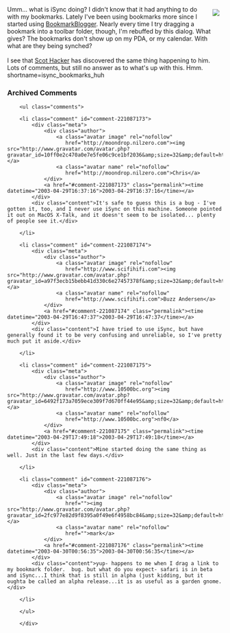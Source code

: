 <img src="http://www.decafbad.com/downloads/isync-bookmarks.gif" align="right" vspace="8" hspace="8" />
Umm...  what is iSync doing?  I didn't know that it had anything to do
with my bookmarks.  Lately I've been using bookmarks more since I started
using <a href="http://www.decafbad.com/twiki/bin/view/Main/BookmarkBlogger">BookmarkBlogger</a>.  Nearly every time I try dragging a bookmark into a
toolbar folder, though, I'm rebuffed by this dialog.  What gives?  The bookmarks
don't show up on my PDA, or my calendar.  With what are they being synched?
<br /><br />
I see that <a href="http://birdhouse.org/blog/archives/000810.php" target="_top">Scot Hacker</a> has
discovered the same thing happening to him.  Lots of comments, but still no
answer as to what's up with this.  Hmm.
<!--more-->
shortname=isync_bookmarks_huh

<div id="comments" class="comments archived-comments">
            <h3>Archived Comments</h3>
            
        <ul class="comments">
            
        <li class="comment" id="comment-221087173">
            <div class="meta">
                <div class="author">
                    <a class="avatar image" rel="nofollow" 
                       href="http://moondrop.nilzero.com"><img src="http://www.gravatar.com/avatar.php?gravatar_id=10ff0e2c470a0e7e5fe06c9ce1bf2036&amp;size=32&amp;default=http://mediacdn.disqus.com/1320279820/images/noavatar32.png"/></a>
                    <a class="avatar name" rel="nofollow" 
                       href="http://moondrop.nilzero.com">Chris</a>
                </div>
                <a href="#comment-221087173" class="permalink"><time datetime="2003-04-29T16:37:16">2003-04-29T16:37:16</time></a>
            </div>
            <div class="content">It's safe to guess this is a bug - I've gotten it, too, and I never use iSync on this machine. Someone pointed it out on MacOS X-Talk, and it doesn't seem to be isolated... plenty of people see it.</div>
            
        </li>
    
        <li class="comment" id="comment-221087174">
            <div class="meta">
                <div class="author">
                    <a class="avatar image" rel="nofollow" 
                       href="http://www.scifihifi.com"><img src="http://www.gravatar.com/avatar.php?gravatar_id=a97f3ecb15bebb41d330c6e27457378f&amp;size=32&amp;default=http://mediacdn.disqus.com/1320279820/images/noavatar32.png"/></a>
                    <a class="avatar name" rel="nofollow" 
                       href="http://www.scifihifi.com">Buzz Andersen</a>
                </div>
                <a href="#comment-221087174" class="permalink"><time datetime="2003-04-29T16:47:37">2003-04-29T16:47:37</time></a>
            </div>
            <div class="content">I have tried to use iSync, but have generally found it to be very confusing and unreliable, so I've pretty much put it aside.</div>
            
        </li>
    
        <li class="comment" id="comment-221087175">
            <div class="meta">
                <div class="author">
                    <a class="avatar image" rel="nofollow" 
                       href="http://www.10500bc.org"><img src="http://www.gravatar.com/avatar.php?gravatar_id=6492f173a7059ece309f7d670ff44e95&amp;size=32&amp;default=http://mediacdn.disqus.com/1320279820/images/noavatar32.png"/></a>
                    <a class="avatar name" rel="nofollow" 
                       href="http://www.10500bc.org">nf0</a>
                </div>
                <a href="#comment-221087175" class="permalink"><time datetime="2003-04-29T17:49:18">2003-04-29T17:49:18</time></a>
            </div>
            <div class="content">Mine started doing the same thing as well. Just in the last few days.</div>
            
        </li>
    
        <li class="comment" id="comment-221087176">
            <div class="meta">
                <div class="author">
                    <a class="avatar image" rel="nofollow" 
                       href=""><img src="http://www.gravatar.com/avatar.php?gravatar_id=2fc977e82d9f8395a0f49e6f4958bc84&amp;size=32&amp;default=http://mediacdn.disqus.com/1320279820/images/noavatar32.png"/></a>
                    <a class="avatar name" rel="nofollow" 
                       href="">mark</a>
                </div>
                <a href="#comment-221087176" class="permalink"><time datetime="2003-04-30T00:56:35">2003-04-30T00:56:35</time></a>
            </div>
            <div class="content">yup- happens to me when I drag a link to my bookmark folder.  bug. but what do you expect- safari is in beta and iSync...I think that is still in alpha (just kidding, but it oughta be called an alpha release...it is as useful as a garden gnome.</div>
            
        </li>
    
        </ul>
    
        </div>
    